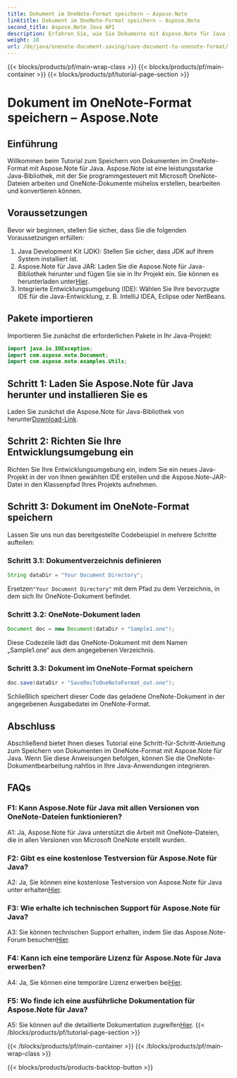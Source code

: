 ```yaml
---
title: Dokument im OneNote-Format speichern – Aspose.Note
linktitle: Dokument im OneNote-Format speichern – Aspose.Note
second_title: Aspose.Note Java API
description: Erfahren Sie, wie Sie Dokumente mit Aspose.Note für Java im OneNote-Format speichern. Befolgen Sie unsere Schritt-für-Schritt-Anleitung für eine nahtlose Integration.
weight: 10
url: /de/java/onenote-document-saving/save-document-to-onenote-format/
---
```


{{< blocks/products/pf/main-wrap-class >}}
{{< blocks/products/pf/main-container >}}
{{< blocks/products/pf/tutorial-page-section >}}

# Dokument im OneNote-Format speichern – Aspose.Note

## Einführung

Willkommen beim Tutorial zum Speichern von Dokumenten im OneNote-Format mit Aspose.Note für Java. Aspose.Note ist eine leistungsstarke Java-Bibliothek, mit der Sie programmgesteuert mit Microsoft OneNote-Dateien arbeiten und OneNote-Dokumente mühelos erstellen, bearbeiten und konvertieren können.

## Voraussetzungen

Bevor wir beginnen, stellen Sie sicher, dass Sie die folgenden Voraussetzungen erfüllen:

1. Java Development Kit (JDK): Stellen Sie sicher, dass JDK auf Ihrem System installiert ist.
2.  Aspose.Note für Java JAR: Laden Sie die Aspose.Note für Java-Bibliothek herunter und fügen Sie sie in Ihr Projekt ein. Sie können es herunterladen unter[Hier](https://releases.aspose.com/note/java/).
3. Integrierte Entwicklungsumgebung (IDE): Wählen Sie Ihre bevorzugte IDE für die Java-Entwicklung, z. B. IntelliJ IDEA, Eclipse oder NetBeans.

## Pakete importieren

Importieren Sie zunächst die erforderlichen Pakete in Ihr Java-Projekt:

```java
import java.io.IOException;
import com.aspose.note.Document;
import com.aspose.note.examples.Utils;
```

## Schritt 1: Laden Sie Aspose.Note für Java herunter und installieren Sie es

Laden Sie zunächst die Aspose.Note für Java-Bibliothek von herunter[Download-Link](https://releases.aspose.com/note/java/).

## Schritt 2: Richten Sie Ihre Entwicklungsumgebung ein

Richten Sie Ihre Entwicklungsumgebung ein, indem Sie ein neues Java-Projekt in der von Ihnen gewählten IDE erstellen und die Aspose.Note-JAR-Datei in den Klassenpfad Ihres Projekts aufnehmen.

## Schritt 3: Dokument im OneNote-Format speichern

Lassen Sie uns nun das bereitgestellte Codebeispiel in mehrere Schritte aufteilen:

### Schritt 3.1: Dokumentverzeichnis definieren

```java
String dataDir = "Your Document Directory";
```

 Ersetzen`"Your Document Directory"` mit dem Pfad zu dem Verzeichnis, in dem sich Ihr OneNote-Dokument befindet.

### Schritt 3.2: OneNote-Dokument laden

```java
Document doc = new Document(dataDir + "Sample1.one");
```

Diese Codezeile lädt das OneNote-Dokument mit dem Namen „Sample1.one“ aus dem angegebenen Verzeichnis.

### Schritt 3.3: Dokument im OneNote-Format speichern

```java
doc.save(dataDir + "SaveDocToOneNoteFormat_out.one");
```

Schließlich speichert dieser Code das geladene OneNote-Dokument in der angegebenen Ausgabedatei im OneNote-Format.

## Abschluss

Abschließend bietet Ihnen dieses Tutorial eine Schritt-für-Schritt-Anleitung zum Speichern von Dokumenten im OneNote-Format mit Aspose.Note für Java. Wenn Sie diese Anweisungen befolgen, können Sie die OneNote-Dokumentbearbeitung nahtlos in Ihre Java-Anwendungen integrieren.

## FAQs

### F1: Kann Aspose.Note für Java mit allen Versionen von OneNote-Dateien funktionieren?

A1: Ja, Aspose.Note für Java unterstützt die Arbeit mit OneNote-Dateien, die in allen Versionen von Microsoft OneNote erstellt wurden.

### F2: Gibt es eine kostenlose Testversion für Aspose.Note für Java?

 A2: Ja, Sie können eine kostenlose Testversion von Aspose.Note für Java unter erhalten[Hier](https://releases.aspose.com/).

### F3: Wie erhalte ich technischen Support für Aspose.Note für Java?

 A3: Sie können technischen Support erhalten, indem Sie das Aspose.Note-Forum besuchen[Hier](https://forum.aspose.com/c/note/28).

### F4: Kann ich eine temporäre Lizenz für Aspose.Note für Java erwerben?

 A4: Ja, Sie können eine temporäre Lizenz erwerben bei[Hier](https://purchase.aspose.com/temporary-license/).

### F5: Wo finde ich eine ausführliche Dokumentation für Aspose.Note für Java?

 A5: Sie können auf die detaillierte Dokumentation zugreifen[Hier](https://reference.aspose.com/note/java/).
{{< /blocks/products/pf/tutorial-page-section >}}

{{< /blocks/products/pf/main-container >}}
{{< /blocks/products/pf/main-wrap-class >}}

{{< blocks/products/products-backtop-button >}}
